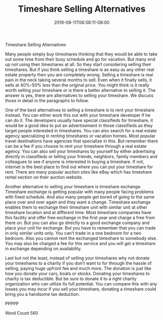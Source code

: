 ﻿---
title: "Timeshare Selling Alternatives"
date: 2019-08-11T06:58:11-08:00
description: "Time-Share Investments Tips for Web Success"
featured_image: "/images/Time-Share Investments.jpg"
tags: ["Time Share Investments"]
---

Timeshare Selling Alternatives

Many people simply buy timeshares thinking that they would be able to take out some time from their busy schedule and go for vacation. But many end up not using their timeshares at all. So they start considering selling their timeshares. But if you think selling a timeshare is as easy as any other real estate property then you are completely wrong. Selling a timeshare is real pain in the neck taking several months to sell. Even when it finally sells, it sells at 40%-50% less than the original price. You might think is it really worth selling your timeshare or is there a better alternative to selling it. The answer is yes, there are alternatives to selling your timeshare. We discuss those in detail in the paragraphs to follow.

One of the best alternatives to selling a timeshare is to rent your timeshare instead. You can either work this out with your timeshare developer if he can do it. The developers usually have special classifieds for timeshare, it would be a good idea to put an advertisement in those classifieds as they target people interested in timeshares. You can also search for a real estate agency specializing in renting timeshares or vacation homes. Most popular travel destinations have agencies that specialize in this. But remember there can be a fee if you choose to rent your timeshare through a real estate agency. You can also sell your timeshares by yourself by either advertising directly in classifieds or telling your friends, neighbors, family members and colleagues to see if anyone is interested in buying a timeshare. If not, internet is the best place to find out where you can put your timeshare for rent. There are many popular auction sites like eBay which has timeshare rental section on their auction website.

Another alternative to selling your timeshare is timeshare exchange. Timeshare exchange is getting popular with many people facing problems with fixed schedule. And also many people get bored of going to the same place over and over again and they want a change. Timeshare exchange enables them to exchange their timeshare unit with similar unit at other timeshare location and at different time. Most timeshare companies have this facility and offer free exchange in the first year and charge a free from there on. But you can also go directly to a good exchange company and place your unit for exchange. But you have to remember that you can trade in only similar units only. You can’t trade in a one bedroom for a two bedroom. Also you cannot rent the exchanged timeshare to somebody else. You may also be charged a fee for this service and you will get a timeshare in exchange depending on availability.

Last but not the least, instead of selling your timeshares why not donate your timeshares to a charity if you don’t want to for through the hassle of selling, paying huge upfront fee and much more. The donation is just like how you donate your cars, boats or stocks. Donating your timeshares to charity is tax deductible. But be sure to donate it to a right charity organization who can utilize its full potential. You can compare this with any losses you may incur if you sell your timeshare, donating a timeshare could bring you a handsome tax deduction. 

PPPPP

Word Count 560

